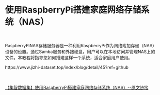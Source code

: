 <h1>使用RaspberryPi搭建家庭网络存储系统（NAS）</h1><br /><p>RaspberryPiNAS存储服务器是一种利用RaspberryPi作为网络附加存储（NAS）设备的设置。通过Samba服务和外接硬盘，用户可以在本地访问并管理NAS上的文件。本教程将指导您如何搭建这样一个系统，适合家庭用户使用。</p><p>https://www.jizhi-dataset.top/index/blog/detail/45?ref=github</p><br /><br /><a href="https://www.jizhi-dataset.top/index/blog/detail/45?ref=github" target="_blank">【集智数据集】使用RaspberryPi搭建家庭网络存储系统（NAS）--原文链接</a>